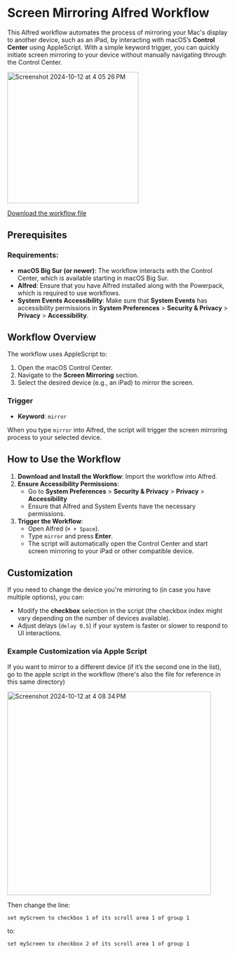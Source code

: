 # Screen Mirroring Alfred Workflow

This Alfred workflow automates the process of mirroring your Mac's display to another device, such as an iPad, by interacting with macOS’s **Control Center** using AppleScript. With a simple keyword trigger, you can quickly initiate screen mirroring to your device without manually navigating through the Control Center.

<img width="299" alt="Screenshot 2024-10-12 at 4 05 26 PM" src="https://github.com/user-attachments/assets/67c610d8-ff65-4a8f-8aec-59cce3837dbb">

[Download the workflow file](https://github.com/jjdiazo1/AlfredWorkflows/blob/d0ba3b2c0d0d36a485e371ef5e61e2f68376c154/Mirror/Mirror.alfredworkflow)

## Prerequisites

### Requirements:
- **macOS Big Sur (or newer)**: The workflow interacts with the Control Center, which is available starting in macOS Big Sur.
- **Alfred**: Ensure that you have Alfred installed along with the Powerpack, which is required to use workflows.
- **System Events Accessibility**: Make sure that **System Events** has accessibility permissions in **System Preferences** > **Security & Privacy** > **Privacy** > **Accessibility**.

## Workflow Overview

The workflow uses AppleScript to:
1. Open the macOS Control Center.
2. Navigate to the **Screen Mirroring** section.
3. Select the desired device (e.g., an iPad) to mirror the screen.

### Trigger

- **Keyword**: `mirror`

When you type `mirror` into Alfred, the script will trigger the screen mirroring process to your selected device.

## How to Use the Workflow

1. **Download and Install the Workflow**: Import the workflow into Alfred.
2. **Ensure Accessibility Permissions**: 
   - Go to **System Preferences** > **Security & Privacy** > **Privacy** > **Accessibility** 
   - Ensure that Alfred and System Events have the necessary permissions.
3. **Trigger the Workflow**: 
   - Open Alfred (`⌘ + Space`).
   - Type `mirror` and press **Enter**.
   - The script will automatically open the Control Center and start screen mirroring to your iPad or other compatible device.

## Customization

If you need to change the device you're mirroring to (in case you have multiple options), you can:

- Modify the **checkbox** selection in the script (the checkbox index might vary depending on the number of devices available).
- Adjust delays (`delay 0.5`) if your system is faster or slower to respond to UI interactions.

### Example Customization via Apple Script

If you want to mirror to a different device (if it’s the second one in the list), go to the apple script in the workflow (there's also the file for reference in this same directory) 

<img width="464" alt="Screenshot 2024-10-12 at 4 08 34 PM" src="https://github.com/user-attachments/assets/705ecae0-0393-42b3-b845-00f9b8eaeec2">

Then change the line:

```applescript
set myScreen to checkbox 1 of its scroll area 1 of group 1
```

to:

``` applescript
set myScreen to checkbox 2 of its scroll area 1 of group 1
```


